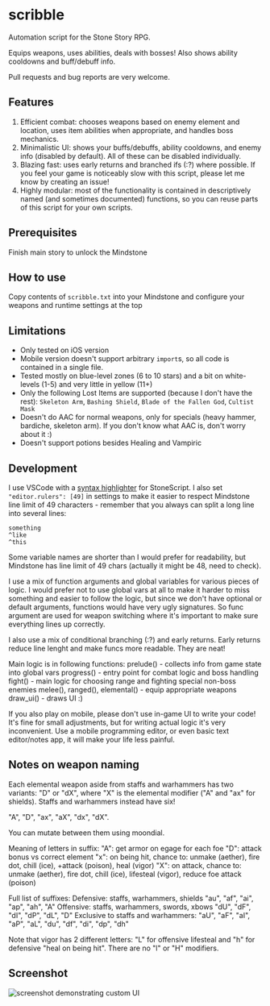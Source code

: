 # scribble

Automation script for the Stone Story RPG.

Equips weapons, uses abilities, deals with bosses!
Also shows ability cooldowns and buff/debuff info.

Pull requests and bug reports are very welcome.

## Features

1. Efficient combat: chooses weapons based on enemy element and location, uses item abilities when appropriate, and handles boss mechanics.
1. Minimalistic UI: shows your buffs/debuffs, ability cooldowns, and enemy info (disabled by default). All of these can be disabled individually.
1. Blazing fast: uses early returns and branched ifs (:?) where possible. If you feel your game is noticeably slow with this script, please let me know by creating an issue!
1. Highly modular: most of the functionality is contained in descriptively named (and sometimes documented) functions, so you can reuse parts of this script for your own scripts.

## Prerequisites

Finish main story to unlock the Mindstone

## How to use

Copy contents of `scribble.txt` into your Mindstone and configure your weapons and runtime settings at the top

## Limitations

- Only tested on iOS version
- Mobile version doesn't support arbitrary `import`s, so all code is contained in a single file.
- Tested mostly on blue-level zones (6 to 10 stars) and a bit on white-levels (1-5) and very little in yellow (11+)
- Only the following Lost Items are supported (because I don't have the rest): `Skeleton Arm`, `Bashing Shield`, `Blade of the Fallen God`, `Cultist Mask`
- Doesn't do AAC for normal weapons, only for specials (heavy hammer, bardiche, skeleton arm). If you don't know what AAC is, don't worry about it :)
- Doesn't support potions besides Healing and Vampiric

## Development

I use VSCode with a [syntax highlighter](https://marketplace.visualstudio.com/items?itemName=Catalyst-42.c42-stonescript) for StoneScript. I also set `"editor.rulers": [49]` in settings to make it easier to respect Mindstone line limit of 49 characters - remember that you always can split a long line into several lines:
```
something
^like
^this
```
Some variable names are shorter than I would prefer for readability, but Mindstone has line limit of 49 chars (actually it might be 48, need to check).

I use a mix of function arguments and global variables for various pieces of logic. I would prefer not to use global vars at all 
to make it harder to miss something and easier to follow the logic, but since we don't have optional or default arguments,
functions would have very ugly signatures. So func argument are used for weapon switching where it's important to make sure everything
lines up correctly.

I also use a mix of conditional branching (:?) and early returns. Early returns reduce line lenght and make funcs more readable. They are neat!

Main logic is in following functions:
prelude() - collects info from game state
  into global vars
progress() - entry point for combat logic
  and boss handling
fight() - main logic for choosing range and
  fighting special non-boss enemies
melee(), ranged(), elemental() - equip
  appropriate weapons
draw_ui() - draws UI :)

If you also play on mobile, please don't use in-game UI to write your code! It's fine for small adjustments, but for writing actual logic it's very inconvenient. Use a mobile programming editor, or even basic text editor/notes app, it will make your life less painful.

## Notes on weapon naming

Each elemental weapon aside from staffs and warhammers has two variants: "D" or "dX",
where "X" is the elemental modifier ("A" and "ax" for shields). Staffs and warhammers instead have six!

"A", "D", "ax", "aX", "dx", "dX".

You can mutate between them using moondial.

Meaning of letters in suffix:
"A": get armor on egage for each foe
"D": attack bonus vs correct element
"x": on being hit, chance to: unmake (aether),
     fire dot, chill (ice), +attack (poison),
     heal (vigor)
"X": on attack, chance to: unmake (aether),
     fire dot, chill (ice), lifesteal (vigor),
     reduce foe attack (poison)

Full list of suffixes:
Defensive: staffs, warhammers, shields
  "au", "af", "ai", "ap", "ah", "A"
Offensive: staffs, warhammers, swords, xbows
  "dU", "dF", "dI", "dP", "dL", "D"
Exclusive to staffs and warhammers:
  "aU", "aF", "aI", "aP", "aL",
  "du", "df", "di", "dp", "dh"

Note that vigor has 2 different letters: "L" for offensive lifesteal and "h" for defensive "heal on being hit".
There are no "l" or "H" modifiers.

## Screenshot

![screenshot demonstrating custom UI](https://i.imgur.com/FbL3kJQ.jpg)
